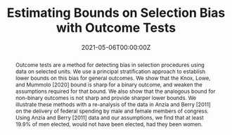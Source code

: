 ---
title: "Estimating Bounds on Selection Bias with Outcome Tests"
collection: publications
authors:
  - Elisha Cohen
  - Adam N. Glynn
date: "2021-05-06T00:00:00Z"
doi: ""

# Schedule page publish date (NOT publication's date).
publishDate: "2017-01-01T00:00:00Z"

# Publication type.
# Legend: 0 = Uncategorized; 1 = Conference paper; 2 = Journal article;
# 3 = Preprint / Working Paper; 4 = Report; 5 = Book; 6 = Book section;
# 7 = Thesis; 8 = Patent
#publication_types: ["2"]
publication_types: ["3"]

# Publication name and optional abbreviated publication name.
publication: ""
publication_short: ""

abstract: Outcome tests are a method for detecting bias in selection procedures using data on selected units. We use a principal stratification approach to establish lower bounds on this bias for general outcomes. We show that the Knox, Lowe, and Mummolo [2020] bound is sharp for a binary outcome, and weaken the assumptions required for that bound. We also show that the analogous bound for non-binary outcomes is not sharp and provide sharper lower bounds. We illustrate these methods with a re-analysis of the data in Anzia and Berry [2011] on the delivery of federal spending by male and female members of congress. Using Anzia and Berry [2011] data and our assumptions, we find that at least 19.9% of men elected, would not have been elected, had they been women.


# Summary. An optional shortened abstract.
summary: ""

tags: ""
featured: false

# links:
# - name: ""
#   url: ""
# url_pdf: 
---